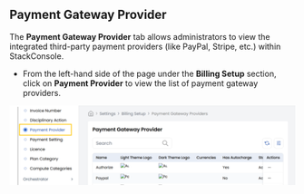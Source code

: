 ## Payment Gateway Provider

The **Payment Gateway Provider** tab allows administrators to view the integrated third-party payment providers (like PayPal, Stripe, etc.) within StackConsole. 

- From the left-hand side of the page under the **Billing Setup** section, click on **Payment Provider** to view the list of payment gateway providers.

![Cloud Services](images/pp.png)